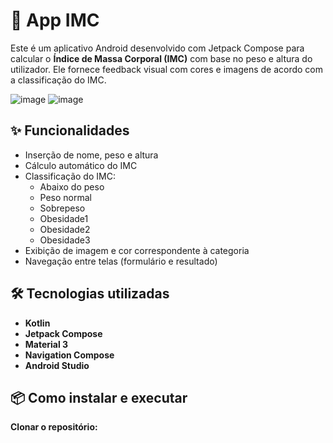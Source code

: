 # 📱 App IMC

Este é um aplicativo Android desenvolvido com Jetpack Compose para calcular o **Índice de Massa Corporal (IMC)** com base no peso e altura do utilizador.
Ele fornece feedback visual com cores e imagens de acordo com a classificação do IMC.

![image](https://github.com/user-attachments/assets/45fba6c0-6725-427e-8028-e5d303608cb2)
![image](https://github.com/user-attachments/assets/433ee1fa-2db7-4ea3-884d-f59d71f93758)

## ✨ Funcionalidades

- Inserção de nome, peso e altura
- Cálculo automático do IMC
- Classificação do IMC:
  - Abaixo do peso
  - Peso normal
  - Sobrepeso
  - Obesidade1
  - Obesidade2
  - Obesidade3
- Exibição de imagem e cor correspondente à categoria
- Navegação entre telas (formulário e resultado)

## 🛠️ Tecnologias utilizadas

- **Kotlin**
- **Jetpack Compose**
- **Material 3**
- **Navigation Compose**
- **Android Studio**

## 📦 Como instalar e executar
**Clonar o repositório:**


